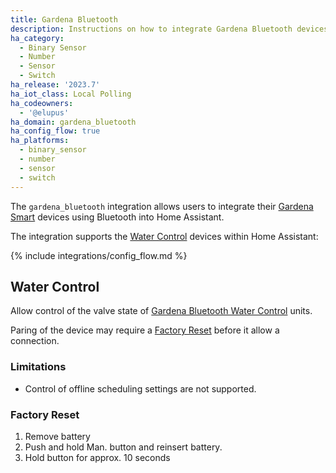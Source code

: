 ```yaml
---
title: Gardena Bluetooth
description: Instructions on how to integrate Gardena Bluetooth devices within Home Assistant.
ha_category:
  - Binary Sensor
  - Number
  - Sensor
  - Switch
ha_release: '2023.7'
ha_iot_class: Local Polling
ha_codeowners:
  - '@elupus'
ha_domain: gardena_bluetooth
ha_config_flow: true
ha_platforms:
  - binary_sensor
  - number
  - sensor
  - switch
---
```


The `gardena_bluetooth` integration allows users to integrate their [Gardena Smart](https://www.gardena.com/int/products/smart/) devices using Bluetooth into Home Assistant.

The integration supports the [Water Control](#water-control) devices within Home Assistant:

{% include integrations/config_flow.md %}

## Water Control

Allow control of the valve state of [Gardena Bluetooth Water Control](https://www.gardena.com/int/products/watering/water-controls/water-control-bluetooth) units.

Paring of the device may require a [Factory Reset](#factory-reset) before it allow a connection.

### Limitations

* Control of offline scheduling settings are not supported.

### Factory Reset

1. Remove battery
2. Push and hold Man. button and reinsert battery.
3. Hold button for approx. 10 seconds
